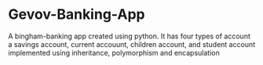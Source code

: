 # Gevov-Banking-App
A bingham-banking app created using python. It has four types of account 
a savings account, current accouunt, children account, and student account
implemented using inheritance, polymorphism and encapsulation

